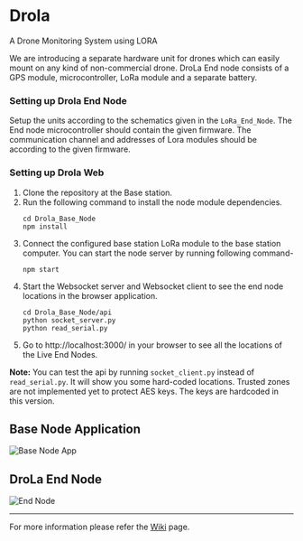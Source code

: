 ﻿# Drola
A Drone Monitoring System using LORA

We are introducing a separate hardware unit for drones which can easily mount on any kind of non-commercial drone. DroLa End node consists of a GPS module, microcontroller, LoRa module and a separate battery.

### Setting up Drola End Node
Setup the units according to the schematics given in the `LoRa_End_Node`. The End node microcontroller should contain the given firmware. The communication channel and addresses of Lora modules should be according to the given firmware.

### Setting up Drola Web
1) Clone the repository at the Base station. 
2) Run the following command to install the node module dependencies.
   ```
   cd Drola_Base_Node
   npm install
   ```
2) Connect the configured base station LoRa module to the base station computer. You can start the node server by running following command-
   ```
   npm start
   ```
3) Start the Websocket server and Websocket client to see the end node locations in the browser application.
   ```
   cd Drola_Base_Node/api
   python socket_server.py
   python read_serial.py
   ```
4) Go to http://localhost:3000/ in your browser to see all the locations of the Live End Nodes.

**Note:** You can test the api by running `socket_client.py` instead of `read_serial.py`. It will show you some hard-coded locations. Trusted zones are not implemented yet to protect AES keys. The keys are hardcoded in this version.
  
## Base Node Application
![Base Node App](/Drola_Base_Node/Drola_snap_4.png?raw=true "Base Node App")

## DroLa End Node
![End Node](/LoRa_End_Node/Drola_end_node.jpg?raw=true "Drole End Node")
<hr>

For more information please refer the [Wiki](https://github.com/NamalJayasuriya/drola/wiki/Drola) page.
